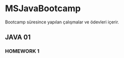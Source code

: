 # MSJavaBootcamp

Bootcamp süresince yapılan çalışmalar ve ödevleri içerir. 

## JAVA 01

### HOMEWORK 1


